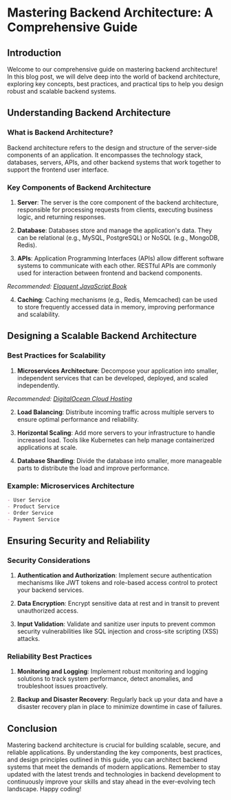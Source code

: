# Mastering Backend Architecture: A Comprehensive Guide

## Introduction

Welcome to our comprehensive guide on mastering backend architecture! In this blog post, we will delve deep into the world of backend architecture, exploring key concepts, best practices, and practical tips to help you design robust and scalable backend systems.

## Understanding Backend Architecture

### What is Backend Architecture?

Backend architecture refers to the design and structure of the server-side components of an application. It encompasses the technology stack, databases, servers, APIs, and other backend systems that work together to support the frontend user interface.

### Key Components of Backend Architecture

1. **Server**: The server is the core component of the backend architecture, responsible for processing requests from clients, executing business logic, and returning responses.

2. **Database**: Databases store and manage the application's data. They can be relational (e.g., MySQL, PostgreSQL) or NoSQL (e.g., MongoDB, Redis).

3. **APIs**: Application Programming Interfaces (APIs) allow different software systems to communicate with each other. RESTful APIs are commonly used for interaction between frontend and backend components.

*Recommended: <a href="https://amazon.com/dp/B07C3KLQWX?tag=aiblogcontent-20" target="_blank" rel="nofollow sponsored">Eloquent JavaScript Book</a>*


4. **Caching**: Caching mechanisms (e.g., Redis, Memcached) can be used to store frequently accessed data in memory, improving performance and scalability.

## Designing a Scalable Backend Architecture

### Best Practices for Scalability

1. **Microservices Architecture**: Decompose your application into smaller, independent services that can be developed, deployed, and scaled independently.


*Recommended: <a href="https://digitalocean.com" target="_blank" rel="nofollow sponsored">DigitalOcean Cloud Hosting</a>*

2. **Load Balancing**: Distribute incoming traffic across multiple servers to ensure optimal performance and reliability.

3. **Horizontal Scaling**: Add more servers to your infrastructure to handle increased load. Tools like Kubernetes can help manage containerized applications at scale.

4. **Database Sharding**: Divide the database into smaller, more manageable parts to distribute the load and improve performance.

### Example: Microservices Architecture

```markdown
- User Service
- Product Service
- Order Service
- Payment Service
```

## Ensuring Security and Reliability

### Security Considerations

1. **Authentication and Authorization**: Implement secure authentication mechanisms like JWT tokens and role-based access control to protect your backend services.

2. **Data Encryption**: Encrypt sensitive data at rest and in transit to prevent unauthorized access.

3. **Input Validation**: Validate and sanitize user inputs to prevent common security vulnerabilities like SQL injection and cross-site scripting (XSS) attacks.

### Reliability Best Practices

1. **Monitoring and Logging**: Implement robust monitoring and logging solutions to track system performance, detect anomalies, and troubleshoot issues proactively.

2. **Backup and Disaster Recovery**: Regularly back up your data and have a disaster recovery plan in place to minimize downtime in case of failures.

## Conclusion

Mastering backend architecture is crucial for building scalable, secure, and reliable applications. By understanding the key components, best practices, and design principles outlined in this guide, you can architect backend systems that meet the demands of modern applications. Remember to stay updated with the latest trends and technologies in backend development to continuously improve your skills and stay ahead in the ever-evolving tech landscape. Happy coding!